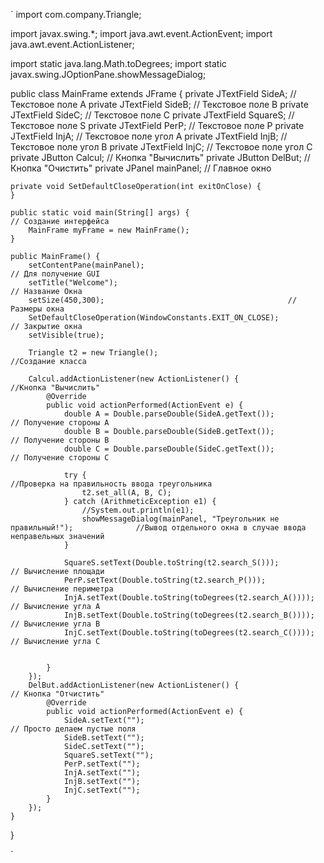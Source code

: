 `
import com.company.Triangle;

import javax.swing.*;
import java.awt.event.ActionEvent;
import java.awt.event.ActionListener;

import static java.lang.Math.toDegrees;
import static javax.swing.JOptionPane.showMessageDialog;

public class MainFrame extends JFrame {
    private JTextField SideA;                       // Текстовое поле А
    private JTextField SideB;                       // Текстовое поле B
    private JTextField SideC;                       // Текстовое поле C
    private JTextField SquareS;                     // Текстовое поле S
    private JTextField PerP;                        // Текстовое поле P
    private JTextField InjA;                        // Текстовое поле угол А
    private JTextField InjB;                        // Текстовое поле угол B
    private JTextField InjC;                        // Текстовое поле угол C
    private JButton Calcul;                         // Кнопка "Вычислить"
    private JButton DelBut;                         // Кнопка "Очистить"
    private JPanel mainPanel;                       // Главное окно

    private void SetDefaultCloseOperation(int exitOnClose) {
    }

    public static void main(String[] args) {                                        // Создание интерфейса
        MainFrame myFrame = new MainFrame();
    }

    public MainFrame() {
        setContentPane(mainPanel);                                             // Для получение GUI
        setTitle("Welcome");                                                   // Название Окна
        setSize(450,300);                                         //  Размеры окна
        SetDefaultCloseOperation(WindowConstants.EXIT_ON_CLOSE);               // Закрытие окна
        setVisible(true);

        Triangle t2 = new Triangle();                                          //Создание класса

        Calcul.addActionListener(new ActionListener() {                         //Кнопка "Вычислить"
            @Override
            public void actionPerformed(ActionEvent e) {
                double A = Double.parseDouble(SideA.getText());                 // Получение стороны А
                double B = Double.parseDouble(SideB.getText());                 // Получение стороны В
                double C = Double.parseDouble(SideC.getText());                 // Получение стороны С

                try {                                                           //Проверка на правильность ввода треугольника
                    t2.set_all(A, B, C);
                } catch (ArithmeticException e1) {
                    //System.out.println(e1);
                    showMessageDialog(mainPanel, "Треугольник не правильный!");              //Вывод отдельного окна в случае ввода неправельных значений
                }

                SquareS.setText(Double.toString(t2.search_S()));                    // Вычисление площади
                PerP.setText(Double.toString(t2.search_P()));                       // Вычисление периметра
                InjA.setText(Double.toString(toDegrees(t2.search_A())));            // Вычисление угла А
                InjB.setText(Double.toString(toDegrees(t2.search_B())));            // Вычисление угла В
                InjC.setText(Double.toString(toDegrees(t2.search_C())));            // Вычисление угла С


            }
        });
        DelBut.addActionListener(new ActionListener() {                             // Кнопка "Отчистить"
            @Override
            public void actionPerformed(ActionEvent e) {
                SideA.setText("");                                                  // Просто делаем пустые поля
                SideB.setText("");
                SideC.setText("");
                SquareS.setText("");
                PerP.setText("");
                InjA.setText("");
                InjB.setText("");
                InjC.setText("");
            }
        });
    }



}

`
